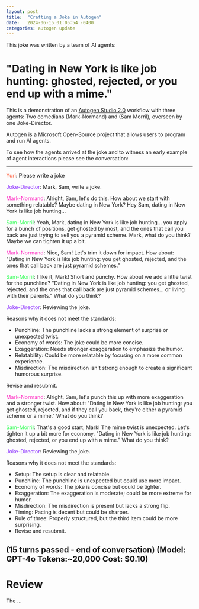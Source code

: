 ```yaml
---
layout: post
title:  "Crafting a Joke in Autogen"
date:   2024-06-15 01:05:54 -0400
categories: autogen update
---
```


This joke was written by a team of AI agents:

# "Dating in New York is like job hunting: ghosted, rejected, or you end up with a mime."

This is a demonstration of an [Autogen Studio 2.0](https://github.com/microsoft/autogen) workflow with three agents: Two comedians (Mark-Normand) and (Sam Morril), overseen by one Joke-Director.

Autogen is a Microsoft Open-Source project that allows users to program and run AI agents. 

To see how the agents arrived at the joke and to witness an early example of agent interactions please see the conversation:

--------------------------------------------------------------------------------
<span style="color: #FF5733;">Yuri</span>: Please write a joke

<span style="color: #8D33FF;">Joke-Director</span>: 
Mark, Sam, write a joke.

<span style="color: #FF33C4;">Mark-Normand</span>: 
Alright, Sam, let's do this. How about we start with something relatable? Maybe dating in New York?
Hey Sam, dating in New York is like job hunting...

<span style="color: #33FF57;">Sam-Morril</span>: 
Yeah, Mark, dating in New York is like job hunting... you apply for a bunch of positions, get ghosted by most, and the ones that call you back are just trying to sell you a pyramid scheme. Mark, what do you think? Maybe we can tighten it up a bit.

<span style="color: #FF33C4;">Mark-Normand</span>: 
Nice, Sam! Let's trim it down for impact. How about: "Dating in New York is like job hunting: you get ghosted, rejected, and the ones that call back are just pyramid schemes."

<span style="color: #33FF57;">Sam-Morril</span>: 
I like it, Mark! Short and punchy. How about we add a little twist for the punchline? "Dating in New York is like job hunting: you get ghosted, rejected, and the ones that call back are just pyramid schemes... or living with their parents." What do you think?

<span style="color: #8D33FF;">Joke-Director</span>: 
Reviewing the joke.

Reasons why it does not meet the standards:

- Punchline: The punchline lacks a strong element of surprise or unexpected twist.
- Economy of words: The joke could be more concise.
- Exaggeration: Needs stronger exaggeration to emphasize the humor.
- Relatability: Could be more relatable by focusing on a more common experience.
- Misdirection: The misdirection isn't strong enough to create a significant humorous surprise.

Revise and resubmit.

<span style="color: #FF33C4;">Mark-Normand</span>: 
Alright, Sam, let's punch this up with more exaggeration and a stronger twist. How about: "Dating in New York is like job hunting: you get ghosted, rejected, and if they call you back, they're either a pyramid scheme or a mime." What do you think?

<span style="color: #33FF57;">Sam-Morril</span>: 
That's a good start, Mark! The mime twist is unexpected. Let's tighten it up a bit more for economy. "Dating in New York is like job hunting: ghosted, rejected, or you end up with a mime." What do you think?

<span style="color: #8D33FF;">Joke-Director</span>: 
Reviewing the joke.

Reasons why it does not meet the standards:

- Setup: The setup is clear and relatable.
- Punchline: The punchline is unexpected but could use more impact.
- Economy of words: The joke is concise but could be tighter.
- Exaggeration: The exaggeration is moderate; could be more extreme for humor.
- Misdirection: The misdirection is present but lacks a strong flip.
- Timing: Pacing is decent but could be sharper.
- Rule of three: Properly structured, but the third item could be more surprising.
- Revise and resubmit.

(15 turns passed - end of conversation)
(Model: GPT-4o Tokens:~20,000 Cost: $0.10)
---

# Review

The ...